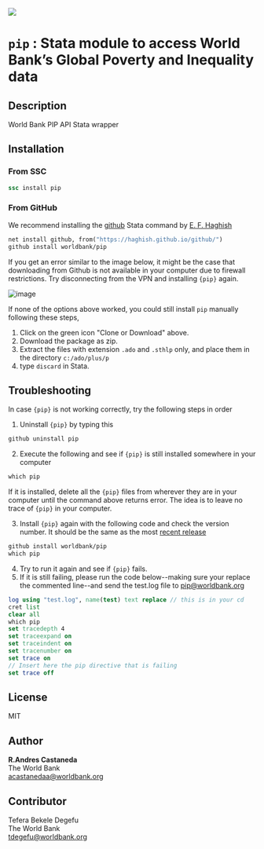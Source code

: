 [![](https://img.shields.io/badge/devel%20version-0.3.9-blue.svg)](https://github.com/worldbank/pip)


# `pip` : Stata module to access World Bank’s Global Poverty and Inequality data


## Description

World Bank PIP API Stata wrapper

## Installation

### From SSC 

```stata
ssc install pip
```

### From GitHub 

We recommend installing the [github](https://github.com/haghish/github) Stata command by [E. F. Haghish](https://github.com/haghish)

```stata
net install github, from("https://haghish.github.io/github/")
github install worldbank/pip
```

If you get an error similar to the image below, it might be the case that downloading from Github is not available in your computer due to firewall restrictions. Try disconnecting from the VPN and installing `{pip}` again.

![image](https://user-images.githubusercontent.com/35301997/152870576-c10787a8-e271-41ee-8eb0-79d63afacac6.png)

If none of the options above worked, you could still install `pip` manually following these steps, 

1. Click on the green icon "Clone or Download" above. 
2. Download the package as zip. 
3. Extract the files with extension `.ado` and `.sthlp` only, and place them in the directory `c:/ado/plus/p`
4. type `discard` in Stata. 


## Troubleshooting

In case `{pip}` is not working correctly, try the following steps in order

1.	Uninstall `{pip}` by typing this
```stata
github uninstall pip
```

2.	Execute the following and see if `{pip}` is still installed somewhere in your computer
```stata
which pip
```

If it is installed, delete all the `{pip}` files from wherever they are in your computer until the command above returns error. The idea is to leave no trace of  `{pip}` in your computer. 
 
3.	Install `{pip}` again with the following code and check the version number. It should be the same as the most [recent release](https://github.com/worldbank/pip/releases)


```stata
github install worldbank/pip
which pip
```
4.	Try to run it again and see if `{pip}` fails. 
5.	If it is still failing, please run the code below--making sure your replace the commented line--and send the test.log file to [pip@worldbank.org](pip@worldbank.org)

```stata
log using "test.log", name(test) text replace // this is in your cd
cret list
clear all
which pip
set tracedepth 4
set traceexpand on 
set traceindent on 
set tracenumber on
set trace on
// Insert here the pip directive that is failing
set trace off
```

## License

MIT


## Author


**R.Andres Castaneda**  
The World Bank  
acastanedaa@worldbank.org

Contributor
------
Tefera Bekele Degefu   
The World Bank  
tdegefu@worldbank.org
